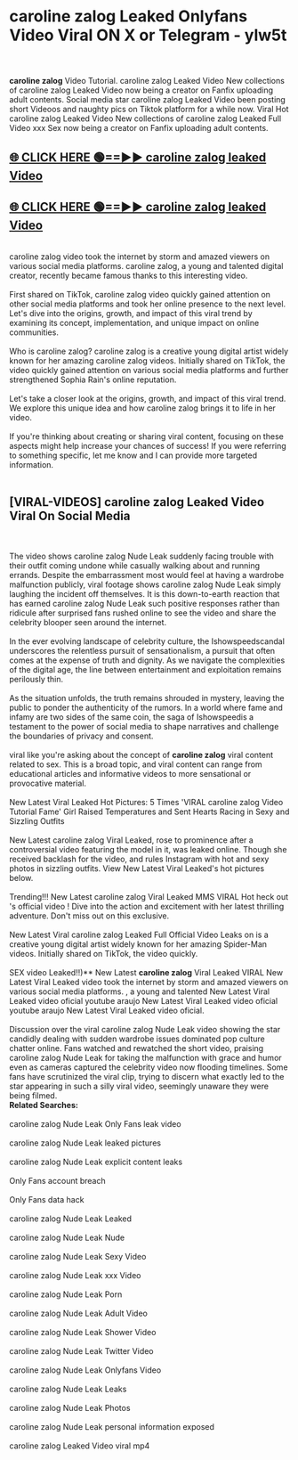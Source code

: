 <h1> caroline zalog Leaked Onlyfans Video Viral ON X or Telegram - ylw5t </h1>

# 
<br>
<strong>caroline zalog</strong> Video Tutorial. caroline zalog Leaked Video New collections of  caroline zalog Leaked Video now being a creator on Fanfix uploading adult contents. Social media star caroline zalog Leaked Video been posting short Videoos and naughty pics on Tiktok platform for a while now. Viral Hot caroline zalog Leaked Video New collections of caroline zalog Leaked Full Video xxx Sex now being a creator on Fanfix uploading adult contents.
<br>

## [🌐 CLICK HERE 🟢==►► caroline zalog leaked Video ](https://onlyclips.site?title=caroline_zalog&ref=git)


## [🌐 CLICK HERE 🟢==►► caroline zalog leaked Video ](https://onlyclips.site?title=caroline_zalog&ref=git)

<br>
caroline zalog video took the internet by storm and amazed viewers on various social media platforms. caroline zalog, a young and talented digital creator, recently became famous thanks to this interesting video.
<br><br>
First shared on TikTok, caroline zalog video quickly gained attention on other social media platforms and took her online presence to the next level. Let's dive into the origins, growth, and impact of this viral trend by examining its concept, implementation, and unique impact on online communities.
<br><br>
Who is caroline zalog? caroline zalog is a creative young digital artist widely known for her amazing caroline zalog videos. Initially shared on TikTok, the video quickly gained attention on various social media platforms and further strengthened Sophia Rain's online reputation.
<br><br>
Let's take a closer look at the origins, growth, and impact of this viral trend. We explore this unique idea and how caroline zalog brings it to life in her video.
<br><br>
If you're thinking about creating or sharing viral content, focusing on these aspects might help increase your chances of success! If you were referring to something specific, let me know and I can provide more targeted information.
<br><br>
<h2>[VIRAL-VIDEOS] caroline zalog Leaked Video Viral On Social Media</h2>
<br><br>
The video shows caroline zalog Nude Leak suddenly facing trouble with their outfit coming undone while casually walking about and running errands. Despite the embarrassment most would feel at having a wardrobe malfunction publicly, viral footage shows caroline zalog Nude Leak simply laughing the incident off themselves. It is this down-to-earth reaction that has earned caroline zalog Nude Leak such positive responses rather than ridicule after surprised fans rushed online to see the video and share the celebrity blooper seen around the internet.
<br><br>
In the ever evolving landscape of celebrity culture, the Ishowspeedscandal underscores the relentless pursuit of sensationalism, a pursuit that often comes at the expense of truth and dignity. As we navigate the complexities of the digital age, the line between entertainment and exploitation remains perilously thin.
<br><br>
As the situation unfolds, the truth remains shrouded in mystery, leaving the public to ponder the authenticity of the rumors. In a world where fame and infamy are two sides of the same coin, the saga of Ishowspeedis a testament to the power of social media to shape narratives and challenge the boundaries of privacy and consent.
<br><br>
viral like you're asking about the concept of <strong>caroline zalog</strong> viral content related to sex. This is a broad topic, and viral content can range from educational articles and informative videos to more sensational or provocative material.
<br><br>
New Latest Viral Leaked Hot Pictures: 5 Times 'VIRAL caroline zalog Video Tutorial Fame' Girl Raised Temperatures and Sent Hearts Racing in Sexy and Sizzling Outfits
<br><br>
New Latest caroline zalog Viral Leaked, rose to prominence after a controversial video featuring the model in it, was leaked online. Though she received backlash for the video, and rules Instagram with hot and sexy photos in sizzling outfits. View New Latest Viral Leaked's hot pictures below.
<br><br>
Trending!!! New Latest caroline zalog Viral Leaked MMS VIRAL Hot heck out 's official video ! Dive into the action and excitement with her latest thrilling adventure. Don't miss out on this exclusive.
<br><br>
New Latest Viral caroline zalog Leaked Full Official Video Leaks on  is a creative young digital artist widely known for her amazing Spider-Man videos. Initially shared on TikTok, the video quickly.
<br><br>
SEX video Leaked!!)** New Latest <strong>caroline zalog</strong> Viral Leaked VIRAL New Latest Viral Leaked video took the internet by storm and amazed viewers on various social media platforms. , a young and talented New Latest Viral Leaked video oficial youtube araujo New Latest Viral Leaked video oficial youtube araujo New Latest Viral Leaked video oficial.
<br><br>
Discussion over the viral caroline zalog Nude Leak video showing the star candidly dealing with sudden wardrobe issues dominated pop culture chatter online. Fans watched and rewatched the short video, praising caroline zalog Nude Leak for taking the malfunction with grace and humor even as cameras captured the celebrity video now flooding timelines. Some fans have scrutinized the viral clip, trying to discern what exactly led to the star appearing in such a silly viral video, seemingly unaware they were being filmed.
<br>
<strong>Related Searches:</strong>
<br><br>
caroline zalog Nude Leak Only Fans leak video
<br><br>
caroline zalog Nude Leak leaked pictures
<br><br>
caroline zalog Nude Leak explicit content leaks
<br><br>
Only Fans account breach
<br><br>
Only Fans data hack
<br><br>
caroline zalog Nude Leak Leaked
<br><br>
caroline zalog Nude Leak Nude
<br><br>
caroline zalog Nude Leak Sexy Video
<br><br>
caroline zalog Nude Leak xxx Video
<br><br>
caroline zalog Nude Leak Porn
<br><br>
caroline zalog Nude Leak Adult Video
<br><br>
caroline zalog Nude Leak Shower Video
<br><br>
caroline zalog Nude Leak Twitter Video
<br><br>
caroline zalog Nude Leak Onlyfans Video
<br><br>
caroline zalog Nude Leak Leaks
<br><br>
caroline zalog Nude Leak Photos
<br><br>
caroline zalog Nude Leak personal information exposed
<br><br>
caroline zalog Leaked Video viral mp4